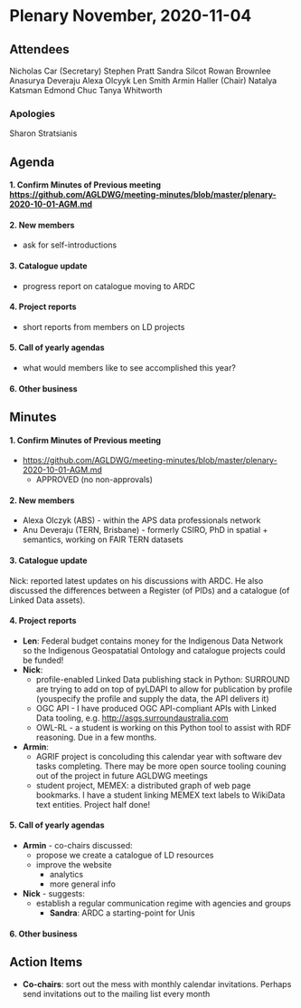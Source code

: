 # Plenary November, 2020-11-04

## Attendees
Nicholas Car (Secretary)
Stephen Pratt
Sandra Silcot
Rowan Brownlee
Anasurya Deveraju
Alexa Olcyyk
Len Smith
Armin Haller (Chair)
Natalya Katsman
Edmond Chuc
Tanya Whitworth


### Apologies
Sharon Stratsianis


## Agenda
#### 1. Confirm Minutes of Previous meeting https://github.com/AGLDWG/meeting-minutes/blob/master/plenary-2020-10-01-AGM.md
#### 2. New members
  * ask for self-introductions
#### 3. Catalogue update
  * progress report on catalogue moving to ARDC 
#### 4. Project reports
  * short reports from members on LD projects
#### 5. Call of yearly agendas
  * what would members like to see accomplished this year?
#### 6. Other business


## Minutes
#### 1. Confirm Minutes of Previous meeting 
* https://github.com/AGLDWG/meeting-minutes/blob/master/plenary-2020-10-01-AGM.md
    * APPROVED (no non-approvals)


#### 2. New members
* Alexa Olczyk (ABS) - within the APS data professionals network
* Anu Deveraju (TERN, Brisbane) - formerly CSIRO, PhD in spatial + semantics, working on FAIR TERN datasets


#### 3. Catalogue update
Nick: reported latest updates on his discussions with ARDC. He also discussed the differences between a Register (of PIDs) and a catalogue (of Linked Data assets).


#### 4. Project reports
* **Len**: Federal budget contains money for the Indigenous Data Network so the Indigenous Geospatatial Ontology and catalogue projects could be funded!
* **Nick**: 
    * profile-enabled Linked Data publishing stack in Python: SURROUND are trying to add on top of pyLDAPI to allow for publication by profile (youspecify the profile and supply the data, the API delivers it)
    * OGC API - I have produced OGC API-compliant APIs with Linked Data tooling, e.g. <http://asgs.surroundaustralia.com>
    * OWL-RL - a student is working on this Python tool to assist with RDF reasoning. Due in a few months.
* **Armin**: 
    * AGRIF project is concoluding this calendar year with software dev tasks completing. There may be more open source tooling couning out of the project in future AGLDWG meetings
    * student project, MEMEX: a distributed graph of web page bookmarks. I have a student linking MEMEX text labels to WikiData text entities. Project half done!


#### 5. Call of yearly agendas
* **Armin** - co-chairs discussed:
    * propose we create a catalogue of LD resources
    * improve the website
        * analytics
        * more general info
* **Nick** - suggests:
    * establish a regular communication regime with agencies and groups
        * **Sandra**: ARDC a starting-point for Unis


#### 6. Other business


## Action Items
* **Co-chairs**: sort out the mess with monthly calendar invitations. Perhaps send invitations out to the mailing list every month
